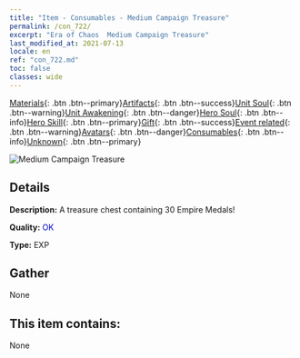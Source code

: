 ```yaml
---
title: "Item - Consumables - Medium Campaign Treasure"
permalink: /con_722/
excerpt: "Era of Chaos  Medium Campaign Treasure"
last_modified_at: 2021-07-13
locale: en
ref: "con_722.md"
toc: false
classes: wide
---
```

 [Materials](/Items/){: .btn .btn--primary}[Artifacts](/Items/Artifacts/){: .btn .btn--success}[Unit Soul](/Items/UnitSoul/){: .btn .btn--warning}[Unit Awakening](/Items/UnitAwakening/){: .btn .btn--danger}[Hero Soul](/Items/HeroSoul/){: .btn .btn--info}[Hero Skill](/Items/HeroSkill/){: .btn .btn--primary}[Gift](/Items/Gift/){: .btn .btn--success}[Event related](/Items/Events/){: .btn .btn--warning}[Avatars](/Items/Avatars/){: .btn .btn--danger}[Consumables](/Items/Consumables/){: .btn .btn--info}[Unknown](/Items/Unknown/){: .btn .btn--primary}

 ![Medium Campaign Treasure](/images/t/i_506.png)

## Details
 **Description:** A treasure chest containing 30 Empire Medals!

 **Quality:** <span style="color: #0000CD">OK</span>

 **Type:** EXP

## Gather

  None

## This item contains:

  None

